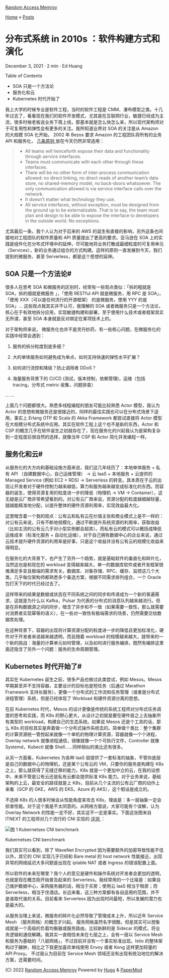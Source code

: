 [Random Access Memroy](http://c4pt0r.github.io "Random Access Memroy \(Alt + H\)")




[Home](http://c4pt0r.github.io) » [Posts](http://c4pt0r.github.io/posts/)

#  分布式系统 in 2010s ：软件构建方式和演化 

December 3, 2021 · 2 min · Ed Huang 

Table of Contents

  * SOA 只是一个方法论
  * 服务化和云
  * Kubernetes 时代开始了



我上大学的时候专业是软件工程，当时的软件工程是 CMM、瀑布模型之类。十几年过去了，看看现在我们的软件开发模式，尤其是在互联网行业，敏捷已经成为主流，很多时候老板说业务下周上线，那基本就是怎么快怎么来，所以现代架构师对于可复用性和弹性会有更多的关注。我所知道业界对 SOA 的关注是从 Amazon 的大规模 SOA 化开始， 2002 年 Bezos 要求 Amazon 的工程团队将所有的业务 API 和服务化， [几条原则 ](https://www.cio.com/article/3218667/have-you-had-your-bezos-moment-what-you-can-learn-from-amazon.html)放在今天仍然非常适用：

>   * All teams will henceforth expose their data and functionality through service interfaces.
>   * Teams must communicate with each other through these interfaces.
>   * There will be no other form of inter-process communication allowed: no direct linking, no direct reads of another team’s data store, no shared-memory model, no back-doors whatsoever. The only communication allowed is via service interface calls over the network.
>   * It doesn’t matter what technology they use.
>   * All service interfaces, without exception, must be designed from the ground up to be externalizable. That is to say, the team must plan and design to be able to expose the interface to developers in the outside world. No exceptions.
> 


尤其最后一条，我个人认为对于后来的 AWS 的诞生有直接的影响，另外这条也间接地对工程团队的软件质量和 API 质量提出了更高的要求。亚马逊在 SOA 上的实践是组件化在分布式环境中的延伸，尽可能地将业务打散成最细粒度的可复用单元（Services），新的业务通过组合的方式构建。这样的原则一直发展到今天，我们提到的微服务、甚至 Serverless，都是这个思想的延伸。

## SOA 只是一个方法论#

很多人在思考 SOA 和微服务的区别时，经常有一些观点类似：「拆的粗就是 SOA，拆的细就是微服务 」，「使用 RESTful API 就是微服务，用 RPC 是 SOA」，「使用 XXX（可以是任何流行的开源框架） 的是微服务，使用 YYY 的是 SOA」… 这些观点我其实并不认可，我理解的 SOA 或者微服务只是一个方法论，核心在于有效地拆分应用，实现敏捷构建和部署，至于使用什么技术或者框架其实无所谓，甚至 SOA 本身就是反对绑定在某项技术上的。

对于架构师来说， 微服务化也并不是灵丹妙药，有一些核心问题，在微服务化的实践中经常会遇到：

  1. 服务的拆分粒度到底多细？

  2. 大的单体服务如何避免成为单点，如何支持快速的弹性水平扩展？

  3. 如何进行流控和降级？防止调用者 DDoS？

  4. 海量服务背景下的 CI/CD (测试，版本控制，依赖管理)，运维（包括 tracing，分布式 metric 收集，问题排查）

… …




上面几个问题都很大。熟悉多线程编程的朋友可能比较熟悉 Actor 模型，我认为 Actor 的思想和微服务还是很接近的，同样的最佳实践也可以在分布式场景下适用，事实上 Erlang OTP 和 Scala 的 Akka Framework 都尝试直接将 Actor 模型在大规模分布式系统中应用。其实在软件工程上这个也不是新的东西，Actor 和 CSP 的概念几乎在软件诞生之初就存在了，现在服务化的兴起我认为是架构复杂到一定程度后很自然的选择，就像当年 CSP 和 Actor 简化并发编程一样。

## 服务化和云#

从服务化的大方向和基础设施方面来说，我们这几年经历了：本地单体服务 + 私有 API （自建数据中心，自己运维管理） -> 云 IaaS + 本地服务 + 云提供的 Managed Service (例如 EC2 + RDS) -> Serverless 的转变。其本质在于云的出现让开发者对于硬件控制力越来越低，算力和服务越来越变成标准化的东西。而容器的诞生，使得资源复用的粒度进一步的降低（物理机 -> VM -> Container），这无疑是云厂商非常希望看到的。对公有云厂商来说，资源分配的粒度越细越轻量，就越能精准地分配，以提升整体的硬件资源利用率，实现效益最大化。

这里暗含着一个我的观点：公有云和私有云在价值主张和商业模式上是不一样的：对公有云来说，只有不断地规模化，通过不断提升系统资源的利用率，获取收益（比如主流的公有云几乎对小型实例都会超卖）。而私有云的模式可以概括成降低运维成本（标准化服务 + 自动化运维），对于自己拥有数据中心的企业来说，通过云技术提升硬件资源的利用率是好事，只是这个收益并没有公有云的规模化收益来得明显。

在服务化的大背景下，也产生了另外一个趋势，就是基础软件的垂直化和碎片化，当然这也是和现在的 workload 变得越来越大，单一的数据库软件或者开发框架很难满足多变且极端的需求有关。数据库、对象存储、RPC、缓存、监控这几个大类，几乎每位架构师都熟悉多个备选方案，根据不同需求排列组合，一个 Oracle 包打天下的时代已经过去了。

这样带来的结果是数据或状态在不同系统之间的同步和传递成为一个新的普遍需求，这就是为什么以 Kafka，Pulsar 为代表的分布式的消息队列越来越流行。但是在异构数据源之间的同步，暗含了异步和不一致（如果需要一致性，那么就需要对消费者实现幂等的语义），在一些对一致性有极端需求的场景，仍然需要交给数据库处理。

在这种背景下，容器的出现将计算资源分配的粒度进一步的降低且更加标准化，硬件对于开发者来说越来越透明，而且随着 workload 的规模越来越大，就带来的一个新的挑战：海量的计算单元如何管理，以及如何进行服务编排。既然有编排这里面还隐含了另外一个问题：服务的生命周期管理。

## Kubernetes 时代开始了#

其实在 Kubernetes 诞生之前，很多产品也做过此类尝试，例如 Mesos。Mesos 早期甚至并不支持容器，主要设计的目标也是短任务（后通过 Marathon Framework 支持长服务），更像一个分布式的工作流和任务管理（或者是分布式进程管理）系统，但是已经体现了 Workload 和硬件资源分离的思想。

在前 Kubernetes 时代，Mesos 的设计更像是传统的系统工程师对分布式任务调度的思考和实践，而 K8s 的野心更大，从设计之初就是要在硬件层之上去抽象所有类型的 workload，构建自己的生态系统。如果说 Mesos 还是个工具的话，那么 K8s 的目标其实是奔着做一个分布式操作系统去的。简单做个类比：整个集群的计算资源统一管控起来就像一个单机的物理计算资源，容器就像一个个进程，Overlay network 就像进程通信，镜像就像一个个可执行文件，Controller 就像 Systemd，Kubectl 就像 Shell……同样相似的类比还有很多。

从另一方面看，Kubernetes 为各种 IaaS 层提供了一套标准的抽象，不管你底层是自己的数据中心的物理机，还是某个公有云的 VM，只要你的服务是构建在 K8s 之上，那么就获得了无缝迁移的能力。K8s 就是一个更加中立的云，在我的设想中，未来不管是公有云还是私有云都会提供标准 K8s 能力。对于业务来说，基础架构的上云，最安全的路径就是上 K8s，目前从几个主流的公有云厂商的动作上来看（GCP 的 GKE，AWS 的 EKS，Azure 的 AKS），这个假设是成立的。

不选择 K8s 的人很多时候会从性能角度来攻击 K8s，理由是：多一层抽象一定会损害性能。对于这个我是不太同意的。从网络方面说，大家可能有个误解，认为 Overlay Network 的性能一定不好，其实这不一定是事实。下面这张图来自 ITNEXT 的工程师对几个流行的 CNI 实现的 [评测 ](https://itnext.io/benchmark-results-of-kubernetes-network-plugins-cni-over-10gbit-s-network-36475925a560)：

![图 1 Kubernetses CNI benchmark](https://img1.www.pingcap.com/prod/1_24f22e5b84.png)

Kubernetses CNI benchmark

我们其实可以看到，除了 WaveNet Encrypted 因为需要额外的加密导致性能不佳以外，其它的 CNI 实现几乎已经和 Bare metal 的 host network 性能接近，出现异常的网络延迟大多问题是出现在 iptable NAT 或者 Ingress 的错误配置上面。

所以软件的未来在哪里？我个人的意见是硬件和操作系统对开发者会更加的透明，也就是现在概念刚开始普及起来的 Serverless。我经常用的一个比喻是：如果自己维护数据中心，采购服务器的话，相当于买房；使用云 IaaS 相当于租房；而 Serverless，相当于住酒店。长远来看，这三种方案都有各自适用的范围，并不是谁取代谁的关系。目前看来 Serverless 因为出现时间最短，所以发展的潜力也是最大的。

从服务治理上来说，微服务的碎片化必然导致了管理成本上升，所以近年 Service Mesh （服务网格）的概念才兴起。 服务网格虽然名字很酷，但是其实可以想象成就是一个高级的负载均衡器或服务路由。比较新鲜的是 Sidecar 的模式，将业务逻辑和通信解耦。我其实一直相信未来在七层之上，会有一层以 Service Mesh 和服务为基础的「八层网络」，不过目前并没有一个事实标准出现。Istio 的整体架构过于臃肿，相比之下我更加喜欢单纯使用 Envoy 或者 Kong 这样更加轻量的 API Proxy。 不过我认为目前在 Service Mesh 领域还没有出现有统治地位的解决方案，还需要时间。

(C) 2022 [Random Access Memroy](http://c4pt0r.github.io) Powered by [Hugo](https://gohugo.io/) & [PaperMod](https://git.io/hugopapermod)
